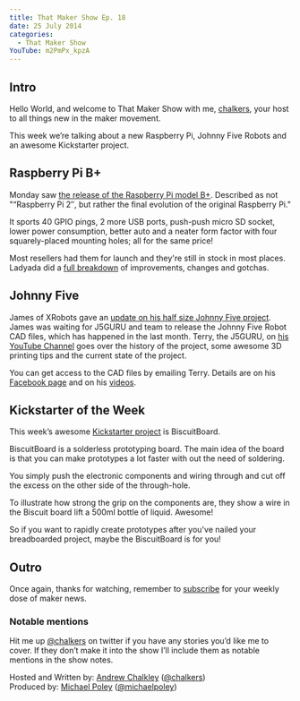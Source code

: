 ```yaml
---
title: That Maker Show Ep. 18
date: 25 July 2014
categories: 
  - That Maker Show
YouTube: m2PmPx_kpzA
---
```


## Intro

Hello World, and welcome to That Maker Show with me, [chalkers](https://twitter.com/chalkers), your host to all things new in the maker movement.

This week we’re talking about a new Raspberry Pi, Johnny Five Robots and an awesome Kickstarter project.

## Raspberry Pi B+

Monday saw [the release of the Raspberry Pi model B+](http://www.raspberrypi.org/introducing-raspberry-pi-model-b-plus/). Described as not "“Raspberry Pi 2″, but rather the final evolution of the original Raspberry Pi."

It sports 40 GPIO pings, 2 more USB ports, push-push micro SD socket, lower power consumption, better auto and a neater form factor with four squarely-placed mounting holes; all for the same price!

Most resellers had them for launch and they're still in stock in most places. Ladyada did a [full breakdown](https://learn.adafruit.com/introducing-the-raspberry-pi-model-b-plus-plus-differences-vs-model-b?view=all) of improvements, changes and gotchas.

## Johnny Five

James of XRobots gave an [update on his half size Johnny Five project](https://www.youtube.com/watch?v=nvbY0YtNKjQ). James was waiting for J5GURU and team to release the Johnny Five Robot CAD files, which has happened in the last month. Terry, the J5GURU, on [his YouTube Channel](https://www.youtube.com/channel/UCtmy2cEtyqpm0_jIaewHRhQ) goes over the history of the project, some awesome 3D printing tips and the current state of the project.

You can get access to the CAD files by emailing Terry. Details are on his [Facebook page](https://www.facebook.com/inputinc) and on his [videos](https://www.youtube.com/channel/UCtmy2cEtyqpm0_jIaewHRhQ).


## Kickstarter of the Week

This week’s awesome [Kickstarter project](https://www.kickstarter.com/projects/252587878/biscuit-board-solderless-prototyping-board) is BiscuitBoard. 

BiscuitBoard is a solderless prototyping board. The main idea of the board is that you can make prototypes a lot faster with out the need of soldering.

You simply push the electronic components and wiring through and cut off the excess on the other side of the through-hole.

To illustrate how strong the grip on the components are, they show a wire in the Biscuit board lift a 500ml bottle of liquid. Awesome!

So if you want to rapidly create prototypes after you've nailed your breadboarded project, maybe the BiscuitBoard is for you!


## Outro

Once again, thanks for watching, remember to [subscribe](http://www.youtube.com/user/thatmakershow) for your weekly dose of maker news. 

### Notable mentions
Hit me up [@chalkers](https://twitter.com/chalkers) on twitter if you have any stories you’d like me to cover. If they don’t make it into the show I’ll include them as notable mentions in the show notes.

Hosted and Written by: [Andrew Chalkley](http://forefront.io) ([@chalkers](https://twitter.com/chalkers))  
Produced by: [Michael Poley](http://michaelpoley.com) ([@michaelpoley](https://twitter.com/michaelpoley))



